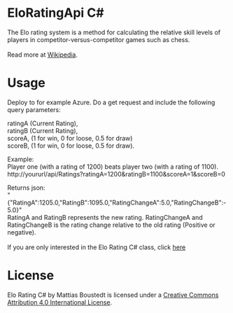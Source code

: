 # EloRatingApi C#
The Elo rating system is a method for calculating the relative skill levels of players in competitor-versus-competitor games such as chess. 
<br /> 
<br />
Read more at [Wikipedia](http://en.wikipedia.org/wiki/Elo_rating_system).

# Usage
Deploy to for example Azure.
Do a get request and include the following query parameters:

ratingA (Current Rating), <br />
ratingB (Current Rating), <br />
scoreA, (1 for win, 0 for loose, 0.5 for draw)<br />
scoreB, (1 for win, 0 for loose, 0.5 for draw). <br />

Example: <br />
Player one (with a rating of 1200) beats player two (with a rating of 1100). <br />
http://yoururl/api/Ratings?ratingA=1200&ratingB=1100&scoreA=1&scoreB=0

Returns json: <br />
"{\"RatingA\":1205.0,\"RatingB\":1095.0,\"RatingChangeA\":5.0,\"RatingChangeB\":-5.0}" <br />
RatingA and RatingB represents the new rating. RatingChangeA and RatingChangeB is the rating change relative to the old rating (Positive or negative).
<br />
<br /> 
If you are only interested in the Elo Rating C# class, click [here](https://github.com/mattiasboustedt/EloRating)

# License
<span xmlns:dct="http://purl.org/dc/terms/" property="dct:title">Elo Rating C#</span> by Mattias Boustedt is licensed under a <a rel="license" href="http://creativecommons.org/licenses/by/4.0/">Creative Commons Attribution 4.0 International License</a>.

